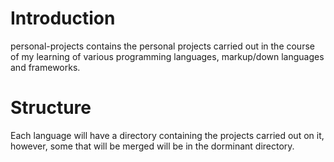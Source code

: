# Introduction

personal-projects contains the personal projects carried out in the course of my learning of various programming languages, markup/down languages and frameworks.

# Structure

Each language will have a directory containing the projects carried out on it, however, some that will be merged will be in the dorminant directory.
